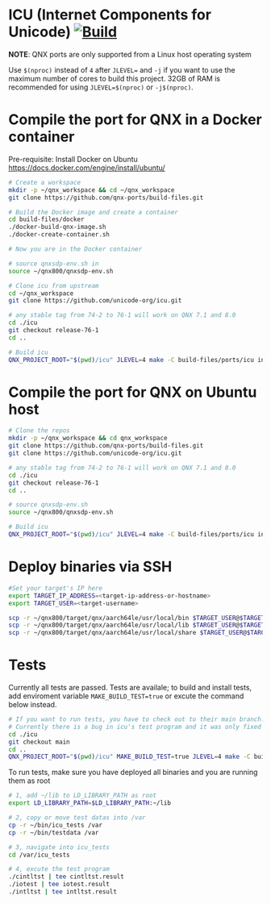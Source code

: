 # ICU (Internet Components for Unicode) [![Build](https://github.com/qnx-ports/build-files/actions/workflows/icu.yml/badge.svg)](https://github.com/qnx-ports/build-files/actions/workflows/icu.yml)

**NOTE**: QNX ports are only supported from a Linux host operating system

Use `$(nproc)` instead of `4` after `JLEVEL=` and `-j` if you want to use the maximum number of cores to build this project.
32GB of RAM is recommended for using `JLEVEL=$(nproc)` or `-j$(nproc)`.

# Compile the port for QNX in a Docker container

Pre-requisite: Install Docker on Ubuntu https://docs.docker.com/engine/install/ubuntu/
```bash
# Create a workspace
mkdir -p ~/qnx_workspace && cd ~/qnx_workspace
git clone https://github.com/qnx-ports/build-files.git

# Build the Docker image and create a container
cd build-files/docker
./docker-build-qnx-image.sh
./docker-create-container.sh

# Now you are in the Docker container

# source qnxsdp-env.sh in
source ~/qnx800/qnxsdp-env.sh

# Clone icu from upstream
cd ~/qnx_workspace
git clone https://github.com/unicode-org/icu.git

# any stable tag from 74-2 to 76-1 will work on QNX 7.1 and 8.0
cd ./icu
git checkout release-76-1
cd ..

# Build icu
QNX_PROJECT_ROOT="$(pwd)/icu" JLEVEL=4 make -C build-files/ports/icu install
```

# Compile the port for QNX on Ubuntu host
```bash
# Clone the repos
mkdir -p ~/qnx_workspace && cd qnx_workspace
git clone https://github.com/qnx-ports/build-files.git
git clone https://github.com/unicode-org/icu.git

# any stable tag from 74-2 to 76-1 will work on QNX 7.1 and 8.0
cd ./icu
git checkout release-76-1
cd ..

# source qnxsdp-env.sh
source ~/qnx800/qnxsdp-env.sh

# Build icu
QNX_PROJECT_ROOT="$(pwd)/icu" JLEVEL=4 make -C build-files/ports/icu install
``` 

# Deploy binaries via SSH
```bash
#Set your target's IP here
export TARGET_IP_ADDRESS=<target-ip-address-or-hostname>
export TARGET_USER=<target-username>

scp -r ~/qnx800/target/qnx/aarch64le/usr/local/bin $TARGET_USER@$TARGET_IP_ADDRESS:~
scp -r ~/qnx800/target/qnx/aarch64le/usr/local/lib $TARGET_USER@$TARGET_IP_ADDRESS:~
scp -r ~/qnx800/target/qnx/aarch64le/usr/local/share $TARGET_USER@$TARGET_IP_ADDRESS:~
```

# Tests
Currently all tests are passed.
Tests are availale; to build and install tests, add enviroment variable `MAKE_BUILD_TEST=true` or excute the command below instead.
```bash
# If you want to run tests, you have to check out to their main branch.
# Currently there is a bug in icu's test program and it was only fixed under main branch.
cd ./icu
git checkout main
cd ..
QNX_PROJECT_ROOT="$(pwd)/icu" MAKE_BUILD_TEST=true JLEVEL=4 make -C build-files/ports/icu install
```
To run tests, make sure you have deployed all binaries and you are running them as root
```bash
# 1, add ~/lib to LD_LIBRARY_PATH as root
export LD_LIBRARY_PATH=$LD_LIBRARY_PATH:~/lib

# 2, copy or move test datas into /var
cp -r ~/bin/icu_tests /var
cp -r ~/bin/testdata /var

# 3, navigate into icu_tests
cd /var/icu_tests

# 4, excute the test program
./cintltst | tee cintltst.result
./iotest | tee iotest.result
./intltst | tee intltst.result
```